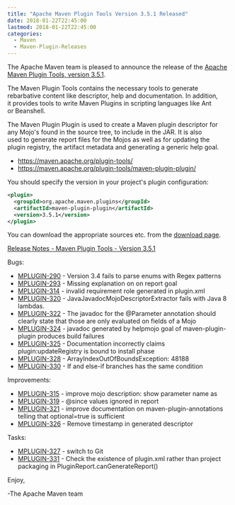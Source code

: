 ```yaml
---
title: "Apache Maven Plugin Tools Version 3.5.1 Released"
date: 2018-01-22T22:45:00
lastmod: 2018-01-22T22:45:00
categories:
  - Maven
  - Maven-Plugin-Releases
---
```

The Apache Maven team is pleased to announce the release of the 
[Apache Maven Plugin Tools, version 3.5.1](https://maven.apache.org/plugin-tools/).

The Maven Plugin Tools contains the necessary tools to generate  
rebarbative content like descriptor, help and documentation. In addition,  
it provides tools to write Maven Plugins in scripting languages like Ant  
or Beanshell.

The Maven Plugin Plugin is used to create a Maven plugin descriptor for  
any Mojo's found in the source tree, to include in the JAR. It is also  
used to generate report files for the Mojos as well as for updating the  
plugin registry, the artifact metadata and generating a generic help goal.

 * https://maven.apache.org/plugin-tools/
 * https://maven.apache.org/plugin-tools/maven-plugin-plugin/

You should specify the version in your project's plugin configuration:

```xml
<plugin>
  <groupId>org.apache.maven.plugins</groupId>
  <artifactId>maven-plugin-plugin</artifactId>
  <version>3.5.1</version>
</plugin>
```
You can download the appropriate sources etc. from the [download page](https://maven.apache.org/plugins-tools/download.cgi).

<!-- more -->

[Release Notes - Maven Plugin Tools - Version 3.5.1](https://issues.apache.org/jira/secure/ReleaseNote.jspa?projectId=12317820&version=12338196)


Bugs:

 * [MPLUGIN-290](https://issues.apache.org/jira/browse/MPLUGIN-290) - Version 3.4 fails to parse enums with Regex patterns
 * [MPLUGIN-293](https://issues.apache.org/jira/browse/MPLUGIN-293) - Missing explanation on <requirements> on report goal
 * [MPLUGIN-314](https://issues.apache.org/jira/browse/MPLUGIN-314) - invalid requirement role generated in plugin.xml
 * [MPLUGIN-320](https://issues.apache.org/jira/browse/MPLUGIN-320) - JavaJavadocMojoDescriptorExtractor fails with Java 8 lambdas.
 * [MPLUGIN-322](https://issues.apache.org/jira/browse/MPLUGIN-322) - The javadoc for the @Parameter annotation should clearly state that those are only evaluated on fields of a Mojo
 * [MPLUGIN-324](https://issues.apache.org/jira/browse/MPLUGIN-324) - javadoc generated by helpmojo goal of maven-plugin-plugin produces build failures
 * [MPLUGIN-325](https://issues.apache.org/jira/browse/MPLUGIN-325) - Documentation incorrectly claims plugin:updateRegistry is bound to install phase
 * [MPLUGIN-328](https://issues.apache.org/jira/browse/MPLUGIN-328) - ArrayIndexOutOfBoundsException: 48188 
 * [MPLUGIN-330](https://issues.apache.org/jira/browse/MPLUGIN-330) - If and else-if branches has the same condition

Improvements:

 * [MPLUGIN-315](https://issues.apache.org/jira/browse/MPLUGIN-315) - improve mojo description: show parameter name as <parameter>
 * [MPLUGIN-319](https://issues.apache.org/jira/browse/MPLUGIN-319) - @since values ignored in report
 * [MPLUGIN-321](https://issues.apache.org/jira/browse/MPLUGIN-321) - improve documentation on maven-plugin-annotations telling that optional=true is sufficient
 * [MPLUGIN-326](https://issues.apache.org/jira/browse/MPLUGIN-326) - Remove timestamp in generated descriptor

Tasks:

 * [MPLUGIN-327](https://issues.apache.org/jira/browse/MPLUGIN-327) - switch to Git
 * [MPLUGIN-331](https://issues.apache.org/jira/browse/MPLUGIN-331) - Check the existence of plugin.xml rather than project packaging in PluginReport.canGenerateReport()


Enjoy,

-The Apache Maven team

